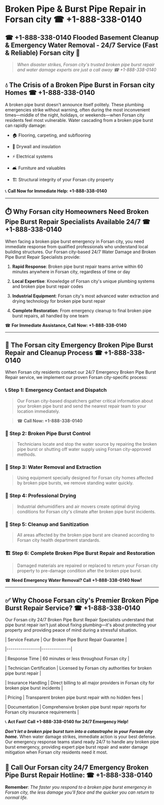 # Broken Pipe & Burst Pipe Repair in Forsan city ☎ +1-888-338-0140  
## ☎ +1-888-338-0140 Flooded Basement Cleanup & Emergency Water Removal - 24/7 Service (Fast & Reliable) Forsan city 🚨  

> *When disaster strikes, Forsan city's trusted broken pipe burst repair and water damage experts are just a call away ☎ +1-888-338-0140*  

## 💧 The Crisis of a Broken Pipe Burst in Forsan city Homes ☎ +1-888-338-0140  

A broken pipe burst doesn't announce itself politely. These plumbing emergencies strike without warning, often during the most inconvenient times—middle of the night, holidays, or weekends—when Forsan city residents feel most vulnerable. Water cascading from a broken pipe burst can rapidly damage:  

* 🏠 Flooring, carpeting, and subflooring  
* 🧱 Drywall and insulation  
* ⚡ Electrical systems  
* 🛋️ Furniture and valuables  
* 🏗️ Structural integrity of your Forsan city property  

📞 **Call Now for Immediate Help: +1-888-338-0140**  

---  

## ⏱️ Why Forsan city Homeowners Need Broken Pipe Burst Repair Specialists Available 24/7 ☎ +1-888-338-0140  

When facing a broken pipe burst emergency in Forsan city, you need immediate response from qualified professionals who understand local building structures. Our Forsan city-based 24/7 Water Damage and Broken Pipe Burst Repair Specialists provide:  

1. **Rapid Response**: Broken pipe burst repair teams arrive within 60 minutes anywhere in Forsan city, regardless of time or day  
2. **Local Expertise**: Knowledge of Forsan city's unique plumbing systems and broken pipe burst repair codes  
3. **Industrial Equipment**: Forsan city's most advanced water extraction and drying technology for broken pipe burst repair  
4. **Complete Restoration**: From emergency cleanup to final broken pipe burst repairs, all handled by one team  

☎ **For Immediate Assistance, Call Now: +1-888-338-0140**  

---  

## 🔧 The Forsan city Emergency Broken Pipe Burst Repair and Cleanup Process ☎ +1-888-338-0140  

When Forsan city residents contact our 24/7 Emergency Broken Pipe Burst Repair service, we implement our proven Forsan city-specific process:  

### 📞 Step 1: Emergency Contact and Dispatch  
> Our Forsan city-based dispatchers gather critical information about your broken pipe burst and send the nearest repair team to your location immediately.  
> ☎ **Call Now: +1-888-338-0140**  

### 🚿 Step 2: Broken Pipe Burst Control  
> Technicians locate and stop the water source by repairing the broken pipe burst or shutting off water supply using Forsan city-approved methods.  

### 🌊 Step 3: Water Removal and Extraction  
> Using equipment specially designed for Forsan city homes affected by broken pipe bursts, we remove standing water quickly.  

### 💨 Step 4: Professional Drying  
> Industrial dehumidifiers and air movers create optimal drying conditions for Forsan city's climate after broken pipe burst incidents.  

### 🧼 Step 5: Cleanup and Sanitization  
> All areas affected by the broken pipe burst are cleaned according to Forsan city health department standards.  

### 🏗️ Step 6: Complete Broken Pipe Burst Repair and Restoration  
> Damaged materials are repaired or replaced to return your Forsan city property to pre-damage condition after the broken pipe burst.  

☎ **Need Emergency Water Removal? Call +1-888-338-0140 Now!**  

---  

## ✅ Why Choose Forsan city's Premier Broken Pipe Burst Repair Service? ☎ +1-888-338-0140  

Our Forsan city 24/7 Broken Pipe Burst Repair Specialists understand that pipe burst repair isn't just about fixing plumbing—it's about protecting your property and providing peace of mind during a stressful situation.  

| Service Feature | Our Broken Pipe Burst Repair Guarantee |  
|-----------------|---------------|  
| Response Time | 60 minutes or less throughout Forsan city |  
| Technician Certification | Licensed by Forsan city authorities for broken pipe burst repair |  
| Insurance Handling | Direct billing to all major providers in Forsan city for broken pipe burst incidents |  
| Pricing | Transparent broken pipe burst repair with no hidden fees |  
| Documentation | Comprehensive broken pipe burst repair reports for Forsan city insurance requirements |  

📞 **Act Fast! Call +1-888-338-0140 for 24/7 Emergency Help!**  

***Don't let a broken pipe burst turn into a catastrophe in your Forsan city home.*** When water damage strikes, immediate action is your best defense. Our emergency response teams stand ready 24/7 to handle any broken pipe burst emergency, providing expert pipe burst repair and water damage mitigation when Forsan city residents need it most.  

## 📱 Call Our Forsan city 24/7 Emergency Broken Pipe Burst Repair Hotline: ☎ +1-888-338-0140  

**Remember**: *The faster you respond to a broken pipe burst emergency in Forsan city, the less damage you'll face and the quicker you can return to normal life.*